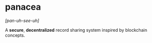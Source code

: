 # panacea
*[pan-uh-see-uh]*

A **secure**, **decentralized** record sharing system inspired by blockchain concepts.


